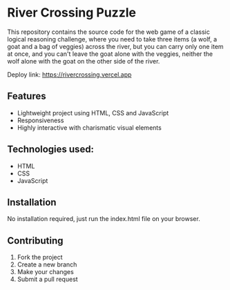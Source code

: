 # River Crossing Puzzle

This repository contains the source code for the web game of a classic logical reasoning challenge, where you need to take three items (a wolf, a goat and a bag of veggies) across the river, but you can carry only one item at once, and you can't leave the goat alone with the veggies, neither the wolf alone with the goat on the other side of the river.

Deploy link: https://rivercrossing.vercel.app

## Features

* Lightweight project using HTML, CSS and JavaScript
* Responsiveness
* Highly interactive with charismatic visual elements

## Technologies used:
* HTML
* CSS
* JavaScript

## Installation

No installation required, just run the index.html file on your browser.

## Contributing

1. Fork the project
2. Create a new branch
3. Make your changes
4. Submit a pull request
